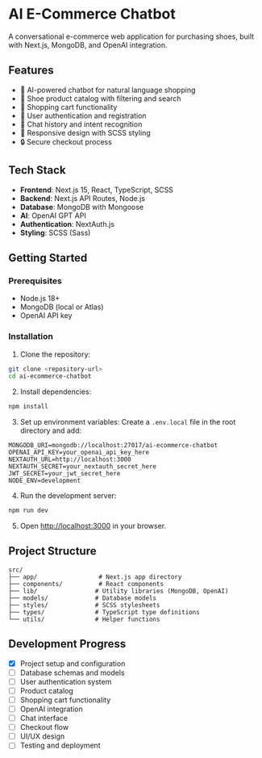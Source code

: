 # AI E-Commerce Chatbot

A conversational e-commerce web application for purchasing shoes, built with Next.js, MongoDB, and OpenAI integration.

## Features

- 🤖 AI-powered chatbot for natural language shopping
- 👟 Shoe product catalog with filtering and search
- 🛒 Shopping cart functionality
- 👤 User authentication and registration
- 💬 Chat history and intent recognition
- 📱 Responsive design with SCSS styling
- 🔒 Secure checkout process

## Tech Stack

- **Frontend**: Next.js 15, React, TypeScript, SCSS
- **Backend**: Next.js API Routes, Node.js
- **Database**: MongoDB with Mongoose
- **AI**: OpenAI GPT API
- **Authentication**: NextAuth.js
- **Styling**: SCSS (Sass)

## Getting Started

### Prerequisites

- Node.js 18+
- MongoDB (local or Atlas)
- OpenAI API key

### Installation

1. Clone the repository:
```bash
git clone <repository-url>
cd ai-ecommerce-chatbot
```

2. Install dependencies:
```bash
npm install
```

3. Set up environment variables:
Create a `.env.local` file in the root directory and add:
```env
MONGODB_URI=mongodb://localhost:27017/ai-ecommerce-chatbot
OPENAI_API_KEY=your_openai_api_key_here
NEXTAUTH_URL=http://localhost:3000
NEXTAUTH_SECRET=your_nextauth_secret_here
JWT_SECRET=your_jwt_secret_here
NODE_ENV=development
```

4. Run the development server:
```bash
npm run dev
```

5. Open [http://localhost:3000](http://localhost:3000) in your browser.

## Project Structure

```
src/
├── app/                 # Next.js app directory
├── components/          # React components
├── lib/                # Utility libraries (MongoDB, OpenAI)
├── models/             # Database models
├── styles/             # SCSS stylesheets
├── types/              # TypeScript type definitions
└── utils/              # Helper functions
```

## Development Progress

- [x] Project setup and configuration
- [ ] Database schemas and models
- [ ] User authentication system
- [ ] Product catalog
- [ ] Shopping cart functionality
- [ ] OpenAI integration
- [ ] Chat interface
- [ ] Checkout flow
- [ ] UI/UX design
- [ ] Testing and deployment
